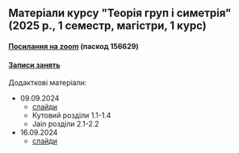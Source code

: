 ## Матеріали курсу "Теорія груп і симетрія" (2025 р., 1 семестр, магістри, 1 курс)

 <!--<details>-->
   <!--<summary> -->

#### [Посилання на zoom](https://cern.zoom.us/j/66654166304?pwd=yHmoaRNUrHEkrPTYIFN2kXAoJJsgIc.1) (паскод 156629)

#### [Записи занять](https://cernbox.cern.ch/s/nxHclH3Z4T1yKCT)

  <!--</summary>-->
  Додакткові матеріали:  
  - 09.09.2024
     - [слайди](https://github.com/zenaiev/hep2025_groups/tree/main/slides/1/1.pdf)
     - Кутовий розділи 1.1-1.4
     - Jain розділи 2.1-2.2
  - 16.09.2024
     - [слайди](https://github.com/zenaiev/hep2025_groups/tree/main/slides/2/2.pdf)
